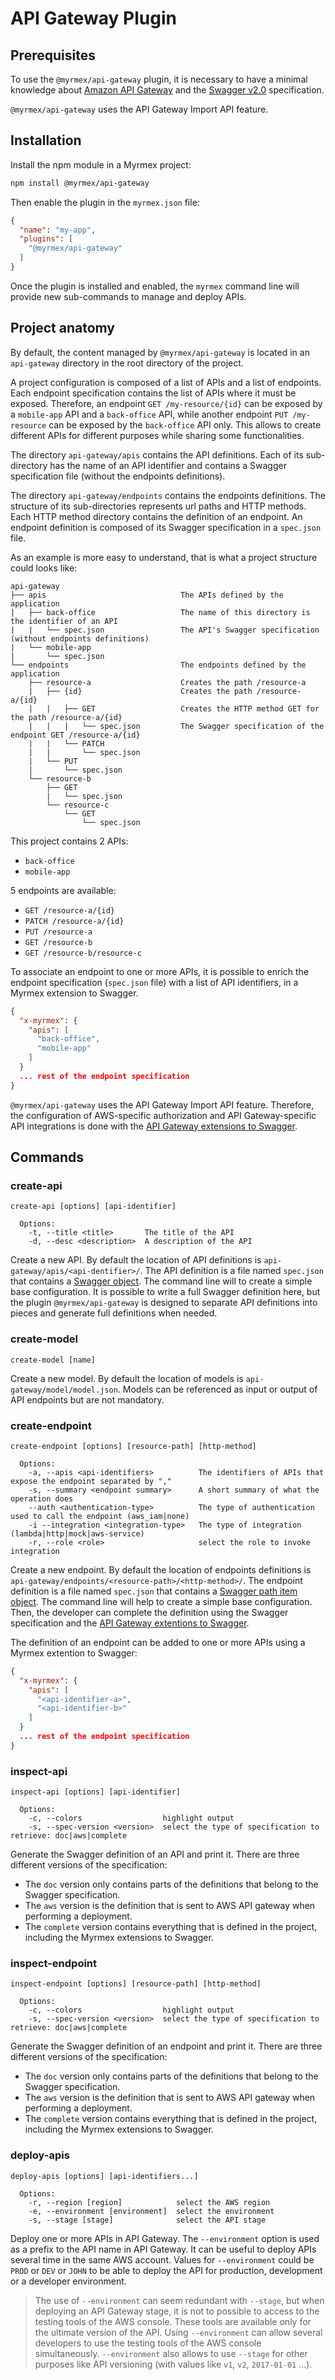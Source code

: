# API Gateway Plugin

## Prerequisites

To use the `@myrmex/api-gateway` plugin, it is necessary to have a minimal knowledge about [Amazon API
Gateway](https://aws.amazon.com/api-gateway/) and the [Swagger v2.0](http://swagger.io/specification/) specification.

`@myrmex/api-gateway` uses the API Gateway Import API feature.

## Installation

Install the npm module in a Myrmex project:

```bash
npm install @myrmex/api-gateway
```

Then enable the plugin in the `myrmex.json` file:

```json
{
  "name": "my-app",
  "plugins": [
    "@myrmex/api-gateway"
  ]
}
```

Once the plugin is installed and enabled, the `myrmex` command line will provide new sub-commands to manage and deploy APIs.

## Project anatomy

By default, the content managed by `@myrmex/api-gateway` is located in an `api-gateway` directory in the root directory of the
project.

A project configuration is composed of a list of APIs and a list of endpoints. Each endpoint specification contains the list
of APIs where it must be exposed. Therefore, an endpoint `GET /my-resource/{id}` can be exposed by a `mobile-app` API and a
`back-office` API, while another endpoint `PUT /my-resource` can be exposed by the `back-office` API only. This allows to
create different APIs for different purposes while sharing some functionalities.

The directory `api-gateway/apis` contains the API definitions. Each of its sub-directory has the name of an API identifier and
contains a Swagger specification file (without the endpoints definitions).

The directory `api-gateway/endpoints` contains the endpoints definitions. The structure of its sub-directories represents url
paths and HTTP methods. Each HTTP method directory contains the definition of an endpoint. An endpoint definition is composed
of its Swagger specification in a `spec.json` file.

As an example is more easy to understand, that is what a project structure could looks like:

```text
api-gateway
├── apis                              The APIs defined by the application
|   ├── back-office                   The name of this directory is the identifier of an API
|   |   └── spec.json                 The API's Swagger specification (without endpoints definitions)
|   └── mobile-app
|       └── spec.json
└── endpoints                         The endpoints defined by the application
    ├── resource-a                    Creates the path /resource-a
    |   ├── {id}                      Creates the path /resource-a/{id}
    |   |   ├── GET                   Creates the HTTP method GET for the path /resource-a/{id}
    |   |   |   └── spec.json         The Swagger specification of the endpoint GET /resource-a/{id}
    |   |   └── PATCH
    |   |       └── spec.json
    |   └── PUT
    |       └── spec.json
    └── resource-b
        ├── GET
        |   └── spec.json
        └── resource-c
            └── GET
                └── spec.json
```

This project contains 2 APIs:

*   `back-office`
*   `mobile-app`

5 endpoints are available:

*   `GET /resource-a/{id}`
*   `PATCH /resource-a/{id}`
*   `PUT /resource-a`
*   `GET /resource-b`
*   `GET /resource-b/resource-c`

To associate an endpoint to one or more APIs, it is possible to enrich the endpoint specification (`spec.json` file) with a
list of API identifiers, in a Myrmex extension to Swagger.

```json
{
  "x-myrmex": {
    "apis": [
      "back-office",
      "mobile-app"
    ]
  }
  ... rest of the endpoint specification
}
```

`@myrmex/api-gateway` uses the API Gateway Import API feature. Therefore, the configuration of AWS-specific authorization
and API Gateway-specific API integrations is done with the [API Gateway extensions to
Swagger](http://docs.aws.amazon.com/apigateway/latest/developerguide/api-gateway-swagger-extensions.html).

## Commands

### create-api

```
create-api [options] [api-identifier]

  Options:
    -t, --title <title>       The title of the API
    -d, --desc <description>  A description of the API
```

Create a new API. By default the location of API definitions is `api-gateway/apis/<api-dentifier>/`. The API definition is a
file named `spec.json` that contains a [Swagger object](http://swagger.io/specification/#swagger-object-14). The command line
will to create a simple base configuration. It is possible to write a full Swagger definition here, but the plugin
`@myrmex/api-gateway` is designed to separate API definitions into pieces and generate full definitions when needed.

### create-model

```
create-model [name]
```

Create a new model. By default the location of models is `api-gateway/model/model.json`. Models can be referenced as input
or output of API endpoints but are not mandatory.

### create-endpoint

```
create-endpoint [options] [resource-path] [http-method]

  Options:
    -a, --apis <api-identifiers>          The identifiers of APIs that expose the endpoint separated by ","
    -s, --summary <endpoint summary>      A short summary of what the operation does
    --auth <authentication-type>          The type of authentication used to call the endpoint (aws_iam|none)
    -i --integration <integration-type>   The type of integration (lambda|http|mock|aws-service)
    -r, --role <role>                     select the role to invoke integration
```

Create a new endpoint. By default the location of endpoints definitions is
`api-gateway/endpoints/<resource-path>/<http-method>/`. The endpoint definition is a file named `spec.json` that contains a
[Swagger path item object](http://swagger.io/specification/#path-item-object-32). The command line will help to create a
simple base configuration. Then, the developer can complete the definition using the Swagger specification and the [API
Gateway extentions to Swagger](http://docs.aws.amazon.com/apigateway/latest/developerguide/api-gateway-swagger-extensions.html).

The definition of an endpoint can be added to one or more APIs using a Myrmex extention to Swagger:

```json
{
  "x-myrmex": {
    "apis": [
      "<api-identifier-a>",
      "<api-identifier-b>"
    ]
  }
  ... rest of the endpoint specification
}
```

### inspect-api

```
inspect-api [options] [api-identifier]

  Options:
    -c, --colors                  highlight output
    -s, --spec-version <version>  select the type of specification to retrieve: doc|aws|complete
```

Generate the Swagger definition of an API and print it. There are three different versions of the specification:

*   The `doc` version only contains parts of the definitions that belong to the Swagger specification.
*   The `aws` version is the definition that is sent to AWS API gateway when performing a deployment.
*   The `complete` version contains everything that is defined in the project, including the Myrmex extensions to Swagger.

### inspect-endpoint

```
inspect-endpoint [options] [resource-path] [http-method]

  Options:
    -c, --colors                  highlight output
    -s, --spec-version <version>  select the type of specification to retrieve: doc|aws|complete
```

Generate the Swagger definition of an endpoint and print it. There are three different versions of the specification:

*   The `doc` version only contains parts of the definitions that belong to the Swagger specification.
*   The `aws` version is the definition that is sent to AWS API gateway when performing a deployment.
*   The `complete` version contains everything that is defined in the project, including the Myrmex extensions to Swagger.

### deploy-apis

```
deploy-apis [options] [api-identifiers...]

  Options:
    -r, --region [region]            select the AWS region
    -e, --environment [environment]  select the environment
    -s, --stage [stage]              select the API stage
```

Deploy one or more APIs in API Gateway. The `--environment` option is used as a prefix to the API name in API Gateway. It can
be useful to deploy APIs several time in the same AWS account. Values for `--environment` could be `PROD` or `DEV` or `JOHN`
to be able to deploy the API for production, development or a developer environment.

> The use of `--environment` can seem redundant with `--stage`, but when deploying an API Gateway stage, it is not to
possible to access to the testing tools of the AWS console. These tools are available only for the ultimate version of the
API. Using `--environment` can allow several developers to use the testing tools of the AWS console simultaneously.
`--environment` also allows to use `--stage` for other purposes like API versioning (with values like `v1`, `v2`,
`2017-01-01` ...).
